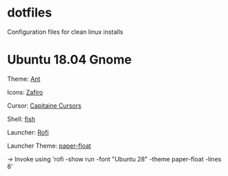 # dotfiles
Configuration files for clean linux installs

# Ubuntu 18.04 Gnome
Theme: [Ant](https://www.opendesktop.org/p/1099856/)

Icons: [Zafiro](https://www.gnome-look.org/p/1209330/)

Cursor: [Capitaine Cursors](https://github.com/keeferrourke/capitaine-cursors)

Shell: [fish](https://fishshell.com/)

Launcher: [Rofi](https://github.com/DaveDavenport/rofi)

Launcher Theme: [paper-float](https://github.com/DaveDavenport/rofi-themes/tree/master/Official%20Themes)

  -> Invoke using 'rofi -show run -font "Ubuntu 28" -theme paper-float -lines 8'
